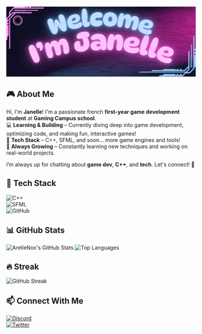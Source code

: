 ![My Banner](https://github.com/ArelleNox/ArelleNox/blob/main/banner2.png?raw=true)

## 🎮  About Me

Hi, I'm **Janelle**! I'm a passionate french **first-year game development student** at **Gaming Campus school**.   
💻 **Learning & Building** – Currently diving deep into game development, optimizing code, and making fun, interactive games!  
🔧 **Tech Stack** – C++, SFML, and soon… more game engines and tools!  
🌱 **Always Growing** – Constantly learning new techniques and working on real-world projects.  

I’m always up for chatting about **game dev**, **C++**, and **tech**. Let's connect! 🚀  

## 🔧 Tech Stack  
![C++](https://img.shields.io/badge/-C++-00599C?style=flat&logo=c%2B%2B&logoColor=white)  
![SFML](https://img.shields.io/badge/-SFML-008000?style=flat&logo=sfml&logoColor=white)  
![GitHub](https://img.shields.io/badge/-GitHub-181717?style=flat&logo=github&logoColor=white)  

## 📊 GitHub Stats
![ArelleNox's GitHub Stats](https://github-readme-stats.vercel.app/api?username=ArelleNox&show_icons=true&theme=tokyonight&cache_seconds=1800)
![Top Languages](https://github-readme-stats.vercel.app/api/top-langs/?username=ArelleNox&layout=compact&theme=tokyonight)  

## 🔥 Streak  
![GitHub Streak](https://streak-stats.demolab.com/?user=ArelleNox&theme=github-green-purple&cache_seconds=86400)


## 📫 Connect With Me  
[![Discord](https://img.shields.io/badge/Discord-7289DA?style=flat&logo=discord&logoColor=white)](your-discord-link)  
[![Twitter](https://img.shields.io/badge/Twitter-1DA1F2?style=flat&logo=twitter&logoColor=white)](your-twitter-link)  
